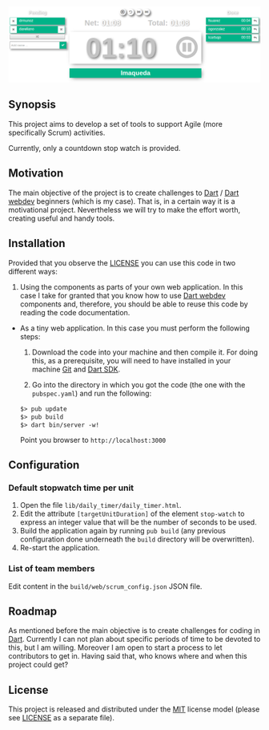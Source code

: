 ![Screen shot](screenshot.png)

## Synopsis
<!--
At the top of the file there should be a short introduction and/ or
overview that explains **what** the project is. This description should
match descriptions added for package managers
(Gemspec, package.json, etc.)
-->
This project aims to develop a set of tools to support Agile
(more specifically Scrum) activities.

Currently, only a countdown stop watch is provided.

<!--
## Code Example

Show what the library does as concisely as possible, developers should
be able to figure out **how** your project solves their problem by
looking at the code example. Make sure the API you are showing off is
obvious, and that your code is short and concise.
-->

## Motivation
<!--
A short description of the motivation behind the creation and
maintenance of the project. This should explain **why** the project
exists.
-->
The main objective of the project is to create challenges to
[Dart](https://www.dartlang.org/) /
[Dart webdev](https://webdev.dartlang.org/) beginners
(which is my case). That is, in a certain way it is
a motivational project. Nevertheless we will try to make the effort worth,
creating useful and handy tools.


## Installation
<!--
Provide code examples and explanations of how to get the project.
-->
Provided that you observe the [LICENSE](LICENSE) you can use
this code in two different ways:

1. Using the components as parts of your own web application. In this
case I take for granted that you know how to use
[Dart webdev](https://webdev.dartlang.org/) components and, therefore,
you should be able to reuse this code by reading the code documentation.
* As a tiny web application. In this case you must perform the
following steps:

    1. Download the code into your machine and then compile it.
    For doing this, as a prerequisite, you will need to have installed
    in your machine [Git](https://git-scm.com/) and
    [Dart SDK](https://www.dartlang.org/tools/sdk).


    2. Go into the directory in which you got the code (the one with the
    `pubspec.yaml`) and run the following:

    ```
    $> pub update
    $> pub build
    $> dart bin/server -w!
    ```


    Point you browser to `http://localhost:3000`

## Configuration
### Default stopwatch time per unit
1. Open the file `lib/daily_timer/daily_timer.html`.
2. Edit the attribute `[targetUnitDuration]` of the element `stop-watch`
to express an integer value that will be the number of seconds
to be used.
3. Build the application again by running `pub build` (any previous
configuration done underneath the `build` directory will be
overwritten).
4. Re-start the application.

### List of team members
Edit content in the `build/web/scrum_config.json` JSON file.

<!--
## API Reference

Depeding on the size of the project, if it is small and simple enough
the reference docs can be added to the README. For medium size to
larger projects it is important to at least provide a link to where the
API reference docs live.
-->
<!--
## Tests

Describe and show how to run the tests with code examples.
-->
<!--
## Contributors

Let people know how they can dive into the project, include important
links to things like issue trackers, irc, twitter accounts if
applicable.
-->
## Roadmap
As mentioned before the main objective is to create challenges for
coding in [Dart](https://www.dartlang.org/). Currently I can not plan
about specific periods of time to be devoted to this, but I am willing.
Moreover I am open to start a process to let contributors to get in.
Having said that, who knows where and when this project could get?

## License
<!--
A short snippet describing the license (MIT, Apache, etc.)
-->

This project is released and distributed under the
[MIT](https://opensource.org/licenses/MIT) license model
(please see [LICENSE](LICENSE) as a separate file).
